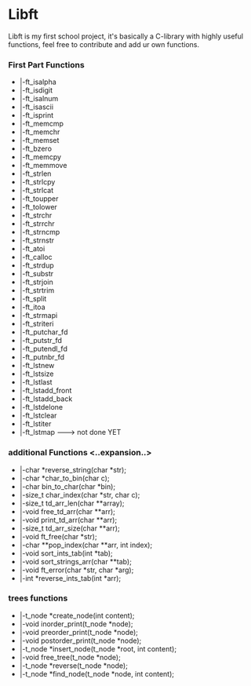 # Libft
Libft is my first school project, it's basically a C-library with highly useful functions, feel free to contribute and add ur own functions.
### First Part Functions
- |-ft_isalpha
- |-ft_isdigit
- |-ft_isalnum
- |-ft_isascii
- |-ft_isprint
- |-ft_memcmp
- |-ft_memchr
- |-ft_memset
- |-ft_bzero
- |-ft_memcpy
- |-ft_memmove
- |-ft_strlen
- |-ft_strlcpy
- |-ft_strlcat
- |-ft_toupper
- |-ft_tolower
- |-ft_strchr
- |-ft_strrchr
- |-ft_strncmp
- |-ft_strnstr
- |-ft_atoi
- |-ft_calloc
- |-ft_strdup
- |-ft_substr
- |-ft_strjoin
- |-ft_strtrim
- |-ft_split
- |-ft_itoa
- |-ft_strmapi
- |-ft_striteri
- |-ft_putchar_fd
- |-ft_putstr_fd
- |-ft_putendl_fd
- |-ft_putnbr_fd
- |-ft_lstnew
- |-ft_lstsize
- |-ft_lstlast
- |-ft_lstadd_front
- |-ft_lstadd_back
- |-ft_lstdelone
- |-ft_lstclear
- |-ft_lstiter
- |-ft_lstmap ---> not done YET
### additional Functions <..expansion..>
- |-char        *reverse_string(char *str);
- |-char        *char_to_bin(char c);
- |-char        bin_to_char(char *bin);
- |-size_t      char_index(char *str, char c);
- |-size_t      td_arr_len(char **array);
- |-void    	free_td_arr(char **arr);
- |-void    	print_td_arr(char **arr);
- |-size_t  	td_arr_size(char **arr);
- |-void   		ft_free(char *str);
- |-char        **pop_index(char **arr, int index);
- |-void		sort_ints_tab(int *tab);
- |-void		sort_strings_arr(char **tab);
- |-void        ft_error(char *str, char *arg);
- |-int		    *reverse_ints_tab(int *arr);

### trees functions

- |-t_node	    *create_node(int content);
- |-void        inorder_print(t_node *node);
- |-void        preorder_print(t_node *node);
- |-void        postorder_print(t_node *node);
- |-t_node      *insert_node(t_node *root, int content);
- |-void	free_tree(t_node *node);
- |-t_node      *reverse(t_node *node);
- |-t_node      *find_node(t_node *node, int content);
